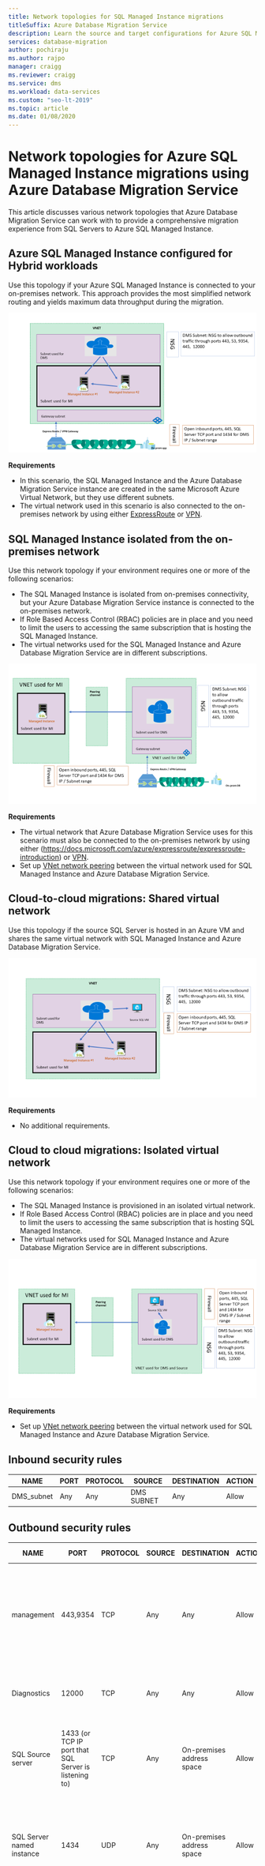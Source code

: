```yaml
---
title: Network topologies for SQL Managed Instance migrations
titleSuffix: Azure Database Migration Service
description: Learn the source and target configurations for Azure SQL Managed Instance migrations using the Azure Database Migration Service.
services: database-migration
author: pochiraju
ms.author: rajpo
manager: craigg
ms.reviewer: craigg
ms.service: dms
ms.workload: data-services
ms.custom: "seo-lt-2019"
ms.topic: article
ms.date: 01/08/2020
---
```


# Network topologies for Azure SQL Managed Instance migrations using Azure Database Migration Service

This article discusses various network topologies that Azure Database Migration Service can work with to provide a comprehensive migration experience from SQL Servers to Azure SQL Managed Instance.

## Azure SQL Managed Instance configured for Hybrid workloads 

Use this topology if your Azure SQL Managed Instance is connected to your on-premises network. This approach provides the most simplified network routing and yields maximum data throughput during the migration.

![Network Topology for Hybrid Workloads](media/resource-network-topologies/hybrid-workloads.png)

**Requirements**

- In this scenario, the SQL Managed Instance and the Azure Database Migration Service instance are created in the same Microsoft Azure Virtual Network, but they use different subnets.  
- The virtual network used in this scenario is also connected to the on-premises network by using either [ExpressRoute](https://docs.microsoft.com/azure/expressroute/expressroute-introduction) or [VPN](https://docs.microsoft.com/azure/vpn-gateway/vpn-gateway-about-vpngateways).

## SQL Managed Instance isolated from the on-premises network

Use this network topology if your environment requires one or more of the following scenarios:

- The SQL Managed Instance is isolated from on-premises connectivity, but your Azure Database Migration Service instance is connected to the on-premises network.
- If Role Based Access Control (RBAC) policies are in place and you need to limit the users to accessing the same subscription that is hosting the SQL Managed Instance.
- The  virtual networks used for the SQL Managed Instance and Azure Database Migration Service are in different subscriptions.

![Network Topology for Managed Instance isolated from the on-premises network](media/resource-network-topologies/mi-isolated-workload.png)

**Requirements**

- The virtual network that Azure Database Migration Service uses for this scenario must also be connected to the on-premises network by using either (https://docs.microsoft.com/azure/expressroute/expressroute-introduction) or [VPN](https://docs.microsoft.com/azure/vpn-gateway/vpn-gateway-about-vpngateways).
- Set up [VNet network peering](https://docs.microsoft.com/azure/virtual-network/virtual-network-peering-overview) between the virtual network used for SQL Managed Instance and Azure Database Migration Service.

## Cloud-to-cloud migrations: Shared virtual network

Use this topology if the source SQL Server is hosted in an Azure VM and shares the same virtual network with SQL Managed Instance and Azure Database Migration Service.

![Network Topology for Cloud-to-Cloud migrations with a shared VNet](media/resource-network-topologies/cloud-to-cloud.png)

**Requirements**

- No additional requirements.

## Cloud to cloud migrations: Isolated virtual network

Use this network topology if your environment requires one or more of the following scenarios:

- The SQL Managed Instance is provisioned in an isolated virtual network.
- If Role Based Access Control (RBAC) policies are in place and you need to limit the users to accessing the same subscription that is hosting SQL Managed Instance.
- The virtual networks used for SQL Managed Instance and Azure Database Migration Service are in different subscriptions.

![Network Topology for Cloud-to-Cloud migrations with an isolated VNet](media/resource-network-topologies/cloud-to-cloud-isolated.png)

**Requirements**

- Set up [VNet network peering](https://docs.microsoft.com/azure/virtual-network/virtual-network-peering-overview) between the virtual network used for SQL Managed Instance and Azure Database Migration Service.

## Inbound security rules

| **NAME**   | **PORT** | **PROTOCOL** | **SOURCE** | **DESTINATION** | **ACTION** |
|------------|----------|--------------|------------|-----------------|------------|
| DMS_subnet | Any      | Any          | DMS SUBNET | Any             | Allow      |

## Outbound security rules

| **NAME**                  | **PORT**                                              | **PROTOCOL** | **SOURCE** | **DESTINATION**           | **ACTION** | **Reason for rule**                                                                                                                                                                              |
|---------------------------|-------------------------------------------------------|--------------|------------|---------------------------|------------|--------------------------------------------------------------------------------------------------------------------------------------------------------------------------------------------------|
| management                | 443,9354                                              | TCP          | Any        | Any                       | Allow      | Management plane communication through Service Bus and Azure blob storage. <br/>(If Microsoft peering is enabled, you may not need this rule.)                                                             |
| Diagnostics               | 12000                                                 | TCP          | Any        | Any                       | Allow      | DMS uses this rule to collect diagnostic information for troubleshooting purposes.                                                                                                                      |
| SQL Source server         | 1433 (or TCP IP port that SQL Server is listening to) | TCP          | Any        | On-premises address space | Allow      | SQL Server source connectivity from DMS <br/>(If you have site-to-site connectivity, you may not need this rule.)                                                                                       |
| SQL Server named instance | 1434                                                  | UDP          | Any        | On-premises address space | Allow      | SQL Server named instance source connectivity from DMS <br/>(If you have site-to-site connectivity, you may not need this rule.)                                                                        |
| SMB share                 | 445                                                   | TCP          | Any        | On-premises address space | Allow      | SMB network share for DMS to store database backup files for migrations to Azure SQL Database MI and SQL Servers on Azure VM <br/>(If you have site-to-site connectivity, you may not need this rule). |
| DMS_subnet                | Any                                                   | Any          | Any        | DMS_Subnet                | Allow      |                                                                                                                                                                                                  |

## See also

- [Migrate SQL Server to SQL Managed Instance](https://docs.microsoft.com/azure/dms/tutorial-sql-server-to-managed-instance)
- [Overview of prerequisites for using Azure Database Migration Service](https://docs.microsoft.com/azure/dms/pre-reqs)
- [Create a virtual network using the Azure portal](https://docs.microsoft.com/azure/virtual-network/quick-create-portal)

## Next steps

- For an overview of Azure Database Migration Service, see the article [What is Azure Database Migration Service?](dms-overview.md).
- For current information about regional availability of Azure Database Migration Service, see the [Products available by region](https://azure.microsoft.com/global-infrastructure/services/?products=database-migration) page.
